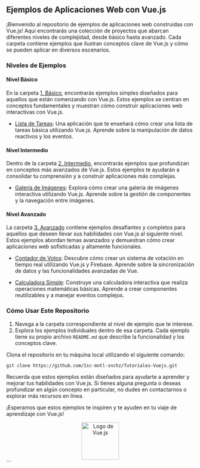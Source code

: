 ## Ejemplos de Aplicaciones Web con Vue.js

¡Bienvenido al repositorio de ejemplos de aplicaciones web construidas con Vue.js! Aquí encontrarás una colección de proyectos que abarcan diferentes niveles de complejidad, desde básico hasta avanzado. Cada carpeta contiene ejemplos que ilustran conceptos clave de Vue.js y cómo se pueden aplicar en diversos escenarios.

### Niveles de Ejemplos

#### Nivel Básico

En la carpeta [1. Básico](/basico), encontrarás ejemplos simples diseñados para aquellos que están comenzando con Vue.js. Estos ejemplos se centran en conceptos fundamentales y muestran cómo construir aplicaciones web interactivas con Vue.js.

- [Lista de Tareas](/basico/lista-de-tareas): Una aplicación que te enseñará cómo crear una lista de tareas básica utilizando Vue.js. Aprende sobre la manipulación de datos reactivos y los eventos.

#### Nivel Intermedio

Dentro de la carpeta [2. Intermedio](/intermedio), encontrarás ejemplos que profundizan en conceptos más avanzados de Vue.js. Estos ejemplos te ayudarán a consolidar tu comprensión y a construir aplicaciones más complejas.

- [Galería de Imágenes](/intermedio/galeria-de-imagenes): Explora cómo crear una galería de imágenes interactiva utilizando Vue.js. Aprende sobre la gestión de componentes y la navegación entre imágenes.

#### Nivel Avanzado

La carpeta [3. Avanzado](/avanzado) contiene ejemplos desafiantes y completos para aquellos que deseen llevar sus habilidades con Vue.js al siguiente nivel. Estos ejemplos abordan temas avanzados y demuestran cómo crear aplicaciones web sofisticadas y altamente funcionales.

- [Contador de Votos](/avanzado/contador-de-votos): Descubre cómo crear un sistema de votación en tiempo real utilizando Vue.js y Firebase. Aprende sobre la sincronización de datos y las funcionalidades avanzadas de Vue.

- [Calculadora Simple](/avanzado/calculadora-simple): Construye una calculadora interactiva que realiza operaciones matemáticas básicas. Aprende a crear componentes reutilizables y a manejar eventos complejos.

### Cómo Usar Este Repositorio

1. Navega a la carpeta correspondiente al nivel de ejemplo que te interese.
2. Explora los ejemplos individuales dentro de esa carpeta. Cada ejemplo tiene su propio archivo `README.md` que describe la funcionalidad y los conceptos clave.

Clona el repositorio en tu máquina local utilizando el siguiente comando:

```
git clone https://github.com/Isc-mntl-snchz/Tutoriales-Vuejs.git
```

Recuerda que estos ejemplos están diseñados para ayudarte a aprender y mejorar tus habilidades con Vue.js. Si tienes alguna pregunta o deseas profundizar en algún concepto en particular, no dudes en contactarnos o explorar más recursos en línea.

¡Esperamos que estos ejemplos te inspiren y te ayuden en tu viaje de aprendizaje con Vue.js!

<div align="center">
<img src="https://vuejs.org/images/logo.png" alt="Logo de Vue.js" width="100" height="100">
</div>
```
